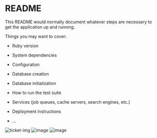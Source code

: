 # README

This README would normally document whatever steps are necessary to get the
application up and running.

Things you may want to cover:

* Ruby version

* System dependencies

* Configuration

* Database creation

* Database initialization

* How to run the test suite

* Services (job queues, cache servers, search engines, etc.)

* Deployment instructions

* ...

![ticket-img](https://github.com/user-attachments/assets/bc97afe4-284f-4317-b945-0706f361f661)
![image](https://github.com/user-attachments/assets/39dac32b-22b1-42d4-b68d-235df1e2c249)
![image](https://github.com/user-attachments/assets/63a630c3-2e35-465c-b063-eef04411eaa1)



